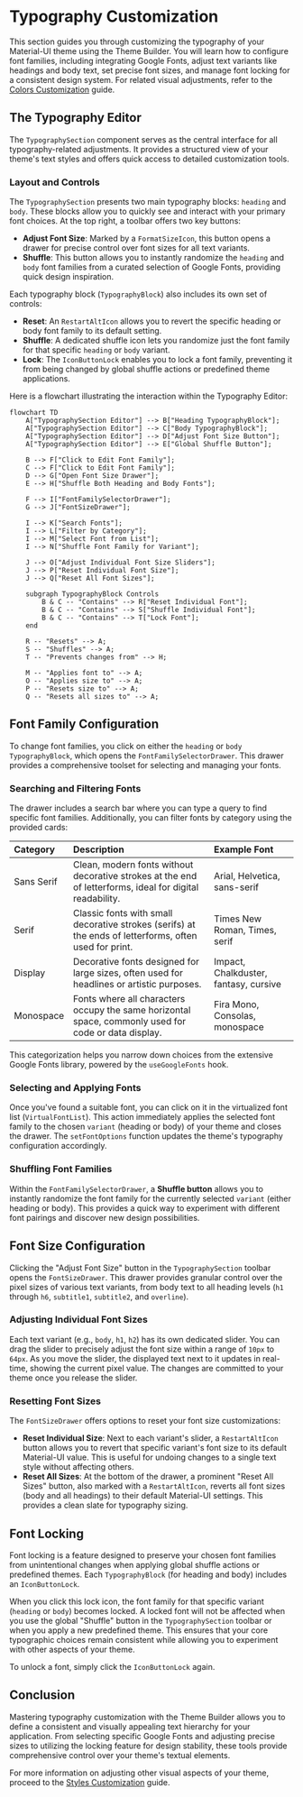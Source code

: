 # Typography Customization

This section guides you through customizing the typography of your Material-UI theme using the Theme Builder. You will learn how to configure font families, including integrating Google Fonts, adjust text variants like headings and body text, set precise font sizes, and manage font locking for a consistent design system. For related visual adjustments, refer to the [Colors Customization](./customization-guides-colors.md) guide.

## The Typography Editor

The `TypographySection` component serves as the central interface for all typography-related adjustments. It provides a structured view of your theme's text styles and offers quick access to detailed customization tools.

### Layout and Controls

The `TypographySection` presents two main typography blocks: `heading` and `body`. These blocks allow you to quickly see and interact with your primary font choices. At the top right, a toolbar offers two key buttons:

*   **Adjust Font Size**: Marked by a `FormatSizeIcon`, this button opens a drawer for precise control over font sizes for all text variants.
*   **Shuffle**: This button allows you to instantly randomize the `heading` and `body` font families from a curated selection of Google Fonts, providing quick design inspiration.

Each typography block (`TypographyBlock`) also includes its own set of controls:

*   **Reset**: An `RestartAltIcon` allows you to revert the specific heading or body font family to its default setting.
*   **Shuffle**: A dedicated shuffle icon lets you randomize just the font family for that specific `heading` or `body` variant.
*   **Lock**: The `IconButtonLock` enables you to lock a font family, preventing it from being changed by global shuffle actions or predefined theme applications.

Here is a flowchart illustrating the interaction within the Typography Editor:

```mermaid
flowchart TD
    A["TypographySection Editor"] --> B["Heading TypographyBlock"];
    A["TypographySection Editor"] --> C["Body TypographyBlock"];
    A["TypographySection Editor"] --> D["Adjust Font Size Button"];
    A["TypographySection Editor"] --> E["Global Shuffle Button"];

    B --> F["Click to Edit Font Family"];
    C --> F["Click to Edit Font Family"];
    D --> G["Open Font Size Drawer"];
    E --> H["Shuffle Both Heading and Body Fonts"];

    F --> I["FontFamilySelectorDrawer"];
    G --> J["FontSizeDrawer"];

    I --> K["Search Fonts"];
    I --> L["Filter by Category"];
    I --> M["Select Font from List"];
    I --> N["Shuffle Font Family for Variant"];

    J --> O["Adjust Individual Font Size Sliders"];
    J --> P["Reset Individual Font Size"];
    J --> Q["Reset All Font Sizes"];

    subgraph TypographyBlock Controls
        B & C -- "Contains" --> R["Reset Individual Font"];
        B & C -- "Contains" --> S["Shuffle Individual Font"];
        B & C -- "Contains" --> T["Lock Font"];
    end

    R -- "Resets" --> A;
    S -- "Shuffles" --> A;
    T -- "Prevents changes from" --> H;

    M -- "Applies font to" --> A;
    O -- "Applies size to" --> A;
    P -- "Resets size to" --> A;
    Q -- "Resets all sizes to" --> A;

```

## Font Family Configuration

To change font families, you click on either the `heading` or `body` `TypographyBlock`, which opens the `FontFamilySelectorDrawer`. This drawer provides a comprehensive toolset for selecting and managing your fonts.

### Searching and Filtering Fonts

The drawer includes a search bar where you can type a query to find specific font families. Additionally, you can filter fonts by category using the provided cards:

| Category      | Description                                                                                             | Example Font                                  |
| :------------ | :------------------------------------------------------------------------------------------------------ | :-------------------------------------------- |
| Sans Serif    | Clean, modern fonts without decorative strokes at the end of letterforms, ideal for digital readability. | Arial, Helvetica, sans-serif                  |
| Serif         | Classic fonts with small decorative strokes (serifs) at the ends of letterforms, often used for print.    | Times New Roman, Times, serif                 |
| Display       | Decorative fonts designed for large sizes, often used for headlines or artistic purposes.                 | Impact, Chalkduster, fantasy, cursive         |
| Monospace     | Fonts where all characters occupy the same horizontal space, commonly used for code or data display.    | Fira Mono, Consolas, monospace                |

This categorization helps you narrow down choices from the extensive Google Fonts library, powered by the `useGoogleFonts` hook.

### Selecting and Applying Fonts

Once you've found a suitable font, you can click on it in the virtualized font list (`VirtualFontList`). This action immediately applies the selected font family to the chosen `variant` (heading or body) of your theme and closes the drawer. The `setFontOptions` function updates the theme's typography configuration accordingly.

### Shuffling Font Families

Within the `FontFamilySelectorDrawer`, a **Shuffle button** allows you to instantly randomize the font family for the currently selected `variant` (either heading or body). This provides a quick way to experiment with different font pairings and discover new design possibilities.

## Font Size Configuration

Clicking the "Adjust Font Size" button in the `TypographySection` toolbar opens the `FontSizeDrawer`. This drawer provides granular control over the pixel sizes of various text variants, from body text to all heading levels (`h1` through `h6`, `subtitle1`, `subtitle2`, and `overline`).

### Adjusting Individual Font Sizes

Each text variant (e.g., `body`, `h1`, `h2`) has its own dedicated slider. You can drag the slider to precisely adjust the font size within a range of `10px` to `64px`. As you move the slider, the displayed text next to it updates in real-time, showing the current pixel value. The changes are committed to your theme once you release the slider.

### Resetting Font Sizes

The `FontSizeDrawer` offers options to reset your font size customizations:

*   **Reset Individual Size**: Next to each variant's slider, a `RestartAltIcon` button allows you to revert that specific variant's font size to its default Material-UI value. This is useful for undoing changes to a single text style without affecting others.
*   **Reset All Sizes**: At the bottom of the drawer, a prominent "Reset All Sizes" button, also marked with a `RestartAltIcon`, reverts all font sizes (body and all headings) to their default Material-UI settings. This provides a clean slate for typography sizing.

## Font Locking

Font locking is a feature designed to preserve your chosen font families from unintentional changes when applying global shuffle actions or predefined themes. Each `TypographyBlock` (for heading and body) includes an `IconButtonLock`.

When you click this lock icon, the font family for that specific variant (`heading` or `body`) becomes locked. A locked font will not be affected when you use the global "Shuffle" button in the `TypographySection` toolbar or when you apply a new predefined theme. This ensures that your core typographic choices remain consistent while allowing you to experiment with other aspects of your theme.

To unlock a font, simply click the `IconButtonLock` again.

## Conclusion

Mastering typography customization with the Theme Builder allows you to define a consistent and visually appealing text hierarchy for your application. From selecting specific Google Fonts and adjusting precise sizes to utilizing the locking feature for design stability, these tools provide comprehensive control over your theme's textual elements.

For more information on adjusting other visual aspects of your theme, proceed to the [Styles Customization](./customization-guides-styles.md) guide.